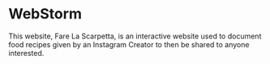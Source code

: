 # WebStorm
This website, Fare La Scarpetta, is an interactive website used to document food recipes given by an Instagram Creator to then be shared to anyone interested.
